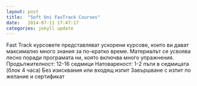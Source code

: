 ```yaml
---
layout: post
title:  "Soft Uni FasTrack Courses"
date:   2014-07-11 17:47:17
categories: jekyll update
---
```




Fast Track курсовете представляват ускорени курсове, които ви дават максималнo много знания за по-кратко време. Материалът се усвоява лесно поради програмата ни, която включва много упражнения.
Продължителност: 12-16 седмици
Натовареност: 1-2 пъти в седмицата (блок 4 часа)
Без изисквания или входящ изпит
Завършване с изпит по желание и сертификат
